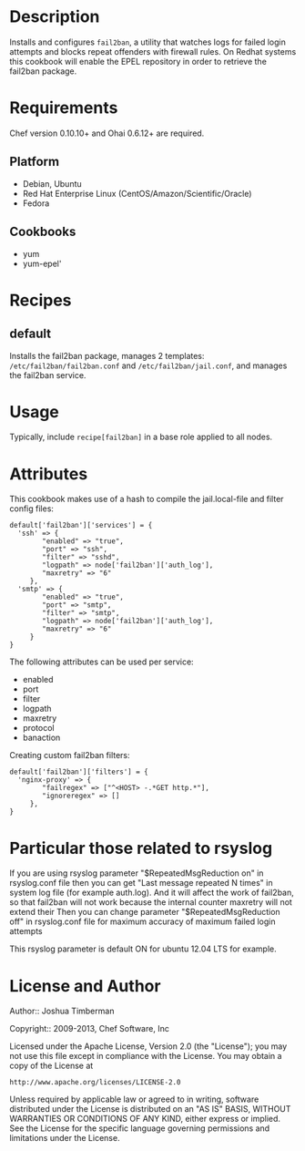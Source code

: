 Description
===========

Installs and configures `fail2ban`, a utility that watches logs for failed login attempts
and blocks repeat offenders with firewall rules.  On Redhat systems this cookbook will
enable the EPEL repository in order to retrieve the fail2ban package.

Requirements
============

Chef version 0.10.10+ and Ohai 0.6.12+ are required.

Platform
--------

* Debian, Ubuntu
* Red Hat Enterprise Linux (CentOS/Amazon/Scientific/Oracle)
* Fedora

Cookbooks
---------

* yum
* yum-epel'

Recipes
=======

default
-------

Installs the fail2ban package, manages 2 templates: `/etc/fail2ban/fail2ban.conf`
and `/etc/fail2ban/jail.conf`, and manages the fail2ban service.

Usage
=====

Typically, include `recipe[fail2ban]` in a base role applied to all nodes.

Attributes
=====

This cookbook makes use of a hash to compile the jail.local-file and filter config files:

```
default['fail2ban']['services'] = {
  'ssh' => {
        "enabled" => "true",
        "port" => "ssh",
        "filter" => "sshd",
        "logpath" => node['fail2ban']['auth_log'],
        "maxretry" => "6"
     },
  'smtp' => {
        "enabled" => "true",
        "port" => "smtp",
        "filter" => "smtp",
        "logpath" => node['fail2ban']['auth_log'],
        "maxretry" => "6"
     }
}
```

The following attributes can be used per service:


* enabled
* port
* filter
* logpath
* maxretry
* protocol
* banaction

Creating custom fail2ban filters:

```
default['fail2ban']['filters'] = {
  'nginx-proxy' => {
        "failregex" => ["^<HOST> -.*GET http.*"],
        "ignoreregex" => []
     },
}
```



Particular those related to rsyslog
=====

If you are using rsyslog parameter "$RepeatedMsgReduction on" in rsyslog.conf file
then you can get "Last message repeated N times" in system log file (for example auth.log).
And it will affect the work of fail2ban, so that fail2ban will not work because the internal counter maxretry will not extend their
Then you can change parameter "$RepeatedMsgReduction off" in rsyslog.conf file for maximum accuracy of maximum failed login attempts

This rsyslog parameter is default ON for ubuntu 12.04 LTS for example.

License and Author
==================

Author:: Joshua Timberman

Copyright:: 2009-2013, Chef Software, Inc

Licensed under the Apache License, Version 2.0 (the "License");
you may not use this file except in compliance with the License.
You may obtain a copy of the License at

    http://www.apache.org/licenses/LICENSE-2.0

Unless required by applicable law or agreed to in writing, software
distributed under the License is distributed on an "AS IS" BASIS,
WITHOUT WARRANTIES OR CONDITIONS OF ANY KIND, either express or implied.
See the License for the specific language governing permissions and
limitations under the License.
